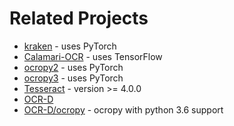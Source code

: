 # Related Projects

* [kraken](https://github.com/mittagessen/kraken) - uses PyTorch
* [Calamari-OCR](https://github.com/Calamari-OCR/calamari) - uses TensorFlow
* [ocropy2](https://github.com/tmbdev/ocropy2) - uses PyTorch
* [ocropy3](https://github.com/NVlabs/ocropus3) - uses PyTorch
* [Tesseract](https://github.com/tesseract-ocr/tesseract) - version >= 4.0.0
* [OCR-D](https://github.com/OCR-D/)
* [OCR-D/ocropy](https://github.com/OCR-D/ocropy/commits/publish-to-pypi) - ocropy with python 3.6 support
